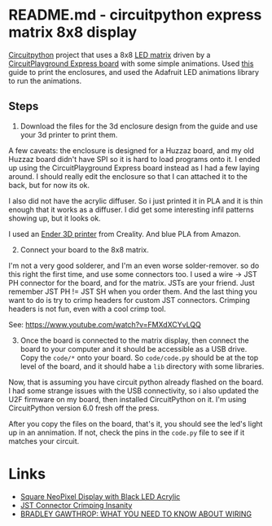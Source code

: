 # README.md - circuitpython express matrix 8x8 display

[Circuitpython](https://circuitpython.org/) project that uses a 8x8 [LED matrix](https://www.adafruit.com/product/1487) driven by a [CircuitPlayground Express board](https://www.adafruit.com/product/3333) with some simple animations.  Used [this](https://learn.adafruit.com/sqaure-neopixel-display-with-black-led-acrylic/) guide to print the enclosures, and used the Adafruit LED animations library to run the animations.

## Steps

1. Download the files for the 3d enclosure design from the guide and use your 3d printer to print them.  

A few caveats:  the enclosure is designed for a Huzzaz board, and my old Huzzaz board didn't have SPI so it is hard to load programs onto it.  I ended up using the CircuitPlayground Express board instead as I had a few laying around.  I should really edit the enclosure so that I can attached it to the back, but for now its ok.

I also did not have the acrylic diffuser.  So i just printed it in PLA and it is thin enough that it works as a diffuser.  I did get some interesting infil patterns showing up, but it looks ok.

I used an [Ender 3D printer](https://www.creality3dofficial.com/products/official-creality-ender-3-3d-printer) from Creality.  And blue PLA from Amazon.

2. Connect your board to the 8x8 matrix. 

I'm not a very good solderer, and I'm an even worse solder-remover.  so do this right the first time, and use some connectors too.  I used a wire -> JST PH connector for the board, and for the matrix.  JSTs are your friend.  Just remember JST PH != JST SH when you order them.  And the last thing you want to do is try to crimp headers for custom JST connectors.  Crimping headers is not fun, even with a cool crimp tool. 

See: https://www.youtube.com/watch?v=FMXdXCYvLQQ

3. Once the board is connected to the matrix display, then connect the board to your computer and it should be accessible as a USB drive.  Copy the `code/*` onto your board.  So `code/code.py` should be at the top level of the board, and it should habe a `lib` directory with some libraries.  

Now, that is assuming you have circuit python already flashed on the board.  I had some strange issues with the USB connectivity, so i also updated the U2F firmware on my board, then installed CircuitPython on it.  I'm using CircuitPython version 6.0 fresh off the press.  

After you copy the files on the board, that's it, you should see the led's light up in an annimation.  If not, check the pins in the `code.py` file to see if it matches your circuit.  



# Links

* [Square NeoPixel Display with Black LED Acrylic](https://learn.adafruit.com/sqaure-neopixel-display-with-black-led-acrylic/)
* [JST Connector Crimping Insanity](https://iotexpert.com/jst-connector-crimping-insanity/)
* [BRADLEY GAWTHROP: WHAT YOU NEED TO KNOW ABOUT WIRING](https://hackaday.com/2018/01/12/bradley-gawthrop-what-you-need-to-know-about-wiring/)
